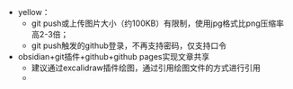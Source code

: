 - yellow： 
	- git push或上传图片大小（约100KB）有限制，使用jpg格式比png压缩率高2-3倍；
	- git push触发的github登录，不再支持密码，仅支持口令
- obsidian+git插件+github+github pages实现文章共享
	- 建议通过excalidraw插件绘图，通过引用绘图文件的方式进行引用
	- 